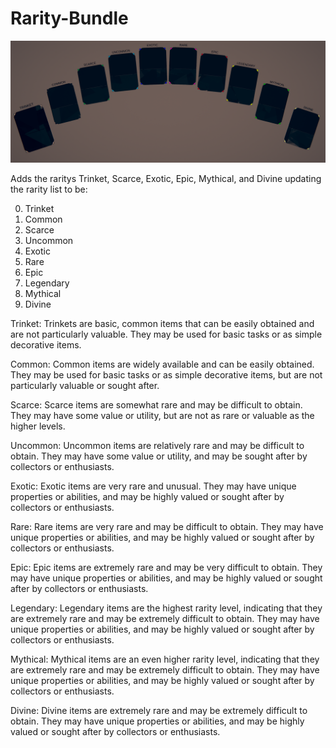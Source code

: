 # Rarity-Bundle

![Rarity Spread](https://raw.githubusercontent.com/willuwontu/Rarity-Bundle/main/Rarity%20Bundle%20Spread.PNG)

Adds the raritys Trinket, Scarce, Exotic, Epic, Mythical, and Divine
updating the rarity list to be:

0. Trinket
1. Common
2. Scarce
3. Uncommon
4. Exotic
5. Rare
6. Epic
7. Legendary
8. Mythical
9. Divine



Trinket: Trinkets are basic, common items that can be easily obtained and are not particularly valuable. They may be used for basic tasks or as simple decorative items.

Common: Common items are widely available and can be easily obtained. They may be used for basic tasks or as simple decorative items, but are not particularly valuable or sought after.

Scarce: Scarce items are somewhat rare and may be difficult to obtain. They may have some value or utility, but are not as rare or valuable as the higher levels.

Uncommon: Uncommon items are relatively rare and may be difficult to obtain. They may have some value or utility, and may be sought after by collectors or enthusiasts.

Exotic: Exotic items are very rare and unusual. They may have unique properties or abilities, and may be highly valued or sought after by collectors or enthusiasts.

Rare: Rare items are very rare and may be difficult to obtain. They may have unique properties or abilities, and may be highly valued or sought after by collectors or enthusiasts.

Epic: Epic items are extremely rare and may be very difficult to obtain. They may have unique properties or abilities, and may be highly valued or sought after by collectors or enthusiasts.

Legendary: Legendary items are the highest rarity level, indicating that they are extremely rare and may be extremely difficult to obtain. They may have unique properties or abilities, and may be highly valued or sought after by collectors or enthusiasts.

Mythical: Mythical items are an even higher rarity level, indicating that they are extremely rare and may be extremely difficult to obtain. They may have unique properties or abilities, and may be highly valued or sought after by collectors or enthusiasts.

Divine: Divine items are extremely rare and may be extremely difficult to obtain. They may have unique properties or abilities, and may be highly valued or sought after by collectors or enthusiasts.
